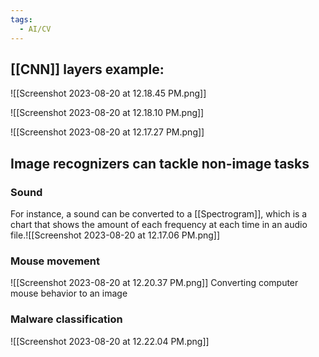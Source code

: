 ```yaml
---
tags:
  - AI/CV
---
```



## [[CNN]] layers example:

![[Screenshot 2023-08-20 at 12.18.45 PM.png]]

![[Screenshot 2023-08-20 at 12.18.10 PM.png]]

![[Screenshot 2023-08-20 at 12.17.27 PM.png]]

## Image recognizers can tackle non-image tasks

### Sound
For instance, a sound can be converted to a [[Spectrogram]], which is a chart that shows the amount of each frequency at each time in an audio file.![[Screenshot 2023-08-20 at 12.17.06 PM.png]]

### Mouse movement
![[Screenshot 2023-08-20 at 12.20.37 PM.png]]
Converting computer mouse behavior to an image

### Malware classification
![[Screenshot 2023-08-20 at 12.22.04 PM.png]]